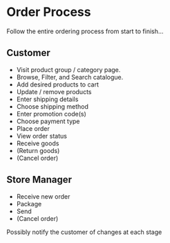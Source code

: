 Order Process
=============

Follow the entire ordering process from start to finish...

Customer
--------

 - Visit product group / category page.
 - Browse, Filter, and Search catalogue.
 - Add desired products to cart
 - Update / remove products
 - Enter shipping details
 - Choose shipping method
 - Enter promotion code(s)
 - Choose payment type
 - Place order
 - View order status
 - Receive goods
 - (Return goods)
 - (Cancel order)
 
Store Manager
-------------
 
 - Receive new order
 - Package
 - Send
 - (Cancel order)
 
Possibly notify the customer of changes at each stage